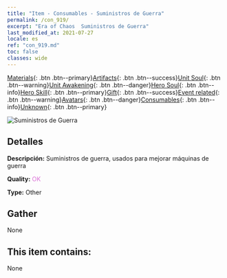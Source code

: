 ```yaml
---
title: "Item - Consumables - Suministros de Guerra"
permalink: /con_919/
excerpt: "Era of Chaos  Suministros de Guerra"
last_modified_at: 2021-07-27
locale: es
ref: "con_919.md"
toc: false
classes: wide
---
```

 [Materials](/ItemsES/){: .btn .btn--primary}[Artifacts](/ItemsES/Artifacts/){: .btn .btn--success}[Unit Soul](/ItemsES/UnitSoul/){: .btn .btn--warning}[Unit Awakening](/ItemsES/UnitAwakening/){: .btn .btn--danger}[Hero Soul](/ItemsES/HeroSoul/){: .btn .btn--info}[Hero Skill](/ItemsES/HeroSkill/){: .btn .btn--primary}[Gift](/ItemsES/Gift/){: .btn .btn--success}[Event related](/ItemsES/Events/){: .btn .btn--warning}[Avatars](/ItemsES/Avatars/){: .btn .btn--danger}[Consumables](/ItemsES/Consumables/){: .btn .btn--info}[Unknown](/ItemsES/Unknown/){: .btn .btn--primary}

 ![Suministros de Guerra](/images/t/i_40007.png)

## Detalles
 **Descripción:** Suministros de guerra, usados para mejorar máquinas de guerra

 **Quality:** <span style="color: #DA70D6">OK</span>

 **Type:** Other

## Gather

  None

## This item contains:

  None

